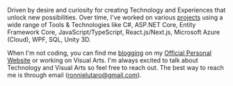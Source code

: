 Driven by desire and curiosity for creating Technology and Experiences that unlock new possibilities. Over time, I've worked on various [projects](https://ronnielutalo.github.io/work/engineering/) using a wide range of Tools & Technologies like C#, ASP.NET Core, Entity Framework Core, JavaScript/TypeScript, React.js/Next.js, Microsoft Azure (Cloud), WPF, SQL, Unity 3D.

When I'm not coding, you can find me [blogging](https://ronnielutalo.github.io/blog/) on my [Official Personal Website](https://ronnielutalo.github.io/) or working on Visual Arts. I'm always excited to talk about Technology and Visual Arts so feel free to reach out. The best way to reach me is through email (ronnielutaro@gmail.com).
